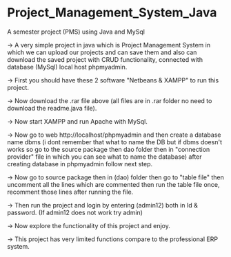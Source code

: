 # Project_Management_System_Java

A semester project (PMS) using Java and MySql

-> A very simple project in java which is Project Management System in which we can upload our projects and can save them and also can download the saved project with CRUD functionality, connected with database (MySql) local host phpmyadmin.

-> First you should have these 2 software "Netbeans & XAMPP" to run this project.

-> Now download the .rar file above (all files are in .rar folder no need to download the readme.java file).

-> Now start XAMPP and run Apache with MySql.

-> Now go to web http://localhost/phpmyadmin and then create a database name dbms (i dont remember that what to name the DB but if dbms doesn't works so go to the source package then dao folder then in "connection provider" file in which you can see what to name the database) after creating database in phpmyadmin follow next step.

-> Now go to source package then in (dao) folder then go to "table file" then uncomment all the lines which are commented then run the table file once, recomment those lines after running the file.

-> Then run the project and login by entering (admin12) both in Id & password. (If admin12 does not work try admin)

-> Now explore the functionality of this project and enjoy.

-> This project has very limited functions compare to the professional ERP system.

